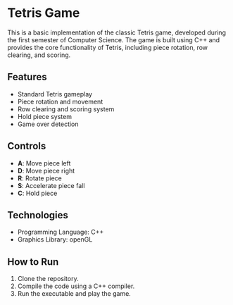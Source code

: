 # Tetris Game

This is a basic implementation of the classic Tetris game, developed during the first semester of Computer Science. The game is built using C++ and provides the core functionality of Tetris, including piece rotation, row clearing, and scoring.

## Features
- Standard Tetris gameplay
- Piece rotation and movement
- Row clearing and scoring system
- Hold piece system
- Game over detection

## Controls
- **A**: Move piece left
- **D**: Move piece right
- **R**: Rotate piece
- **S**: Accelerate piece fall
- **C**: Hold piece

## Technologies
- Programming Language: C++
- Graphics Library: openGL

## How to Run
1. Clone the repository.
2. Compile the code using a C++ compiler.
3. Run the executable and play the game.
